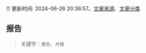 :alarm_clock: 更新时间: 2024-06-26 20:36:57。[文章来源](/README.md)、[文章分类](/TAGS.md)

## 报告


> 关键字：`报告`、`月报`



